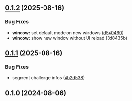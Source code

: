 ## [0.1.2](https://github.com/Jayrgo/DamageMeter/compare/v0.1.1...v0.1.2) (2025-08-16)


### Bug Fixes

* **window:** set default mode on new windows ([d540460](https://github.com/Jayrgo/DamageMeter/commit/d5404604ced75050b3c95d3a263fe81815d3c5f2))
* **window:** show new window without UI reload ([3d8435b](https://github.com/Jayrgo/DamageMeter/commit/3d8435bdd437ae5d09f9fea746f19aa3f0840e36))

## [0.1.1](https://github.com/Jayrgo/DamageMeter/compare/v0.1.0...v0.1.1) (2025-08-16)


### Bug Fixes

* segment challenge infos ([4b2d538](https://github.com/Jayrgo/DamageMeter/commit/4b2d53899680241acd15a1100c569e49d5412732))

## 0.1.0 (2024-08-06)

